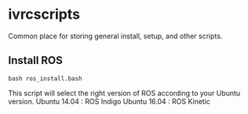 # ivrcscripts
Common place for storing general install, setup, and other scripts.

## Install ROS
```
bash ros_install.bash 
```
This script will select the right version of ROS according to your Ubuntu version.
Ubuntu 14.04 : ROS Indigo 
Ubuntu 16.04 : ROS Kinetic 

